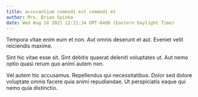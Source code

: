 ```yaml
---
title: accusantium commodi est commodi et
author: Mrs. Brian Spinka
date: Wed Aug 18 2021 12:21:34 GMT-0400 (Eastern Daylight Time)
---
```

Tempora vitae enim eum et non. Aut omnis deserunt et aut. Eveniet velit reiciendis maxime.

 Sint hic vitae esse sit. Sint debitis quaerat deleniti voluptates ut. Aut nemo optio quasi rerum quo animi autem non.

 Vel autem hic accusamus. Repellendus qui necessitatibus. Dolor sed dolore voluptate omnis facere quia animi repudiandae. Ut perspiciatis eaque qui nemo quia distinctio.